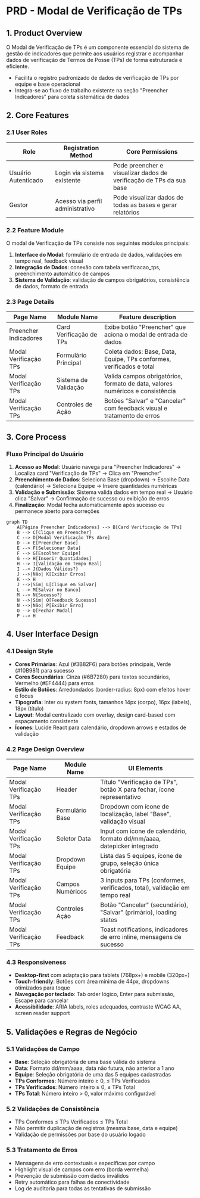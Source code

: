 # PRD - Modal de Verificação de TPs

## 1. Product Overview

O Modal de Verificação de TPs é um componente essencial do sistema de gestão de indicadores que permite aos usuários registrar e acompanhar dados de verificação de Termos de Posse (TPs) de forma estruturada e eficiente.

- Facilita o registro padronizado de dados de verificação de TPs por equipe e base operacional
- Integra-se ao fluxo de trabalho existente na seção "Preencher Indicadores" para coleta sistemática de dados

## 2. Core Features

### 2.1 User Roles

| Role | Registration Method | Core Permissions |
|------|---------------------|------------------|
| Usuário Autenticado | Login via sistema existente | Pode preencher e visualizar dados de verificação de TPs da sua base |
| Gestor | Acesso via perfil administrativo | Pode visualizar dados de todas as bases e gerar relatórios |

### 2.2 Feature Module

O modal de Verificação de TPs consiste nos seguintes módulos principais:

1. **Interface do Modal**: formulário de entrada de dados, validações em tempo real, feedback visual
2. **Integração de Dados**: conexão com tabela verificacao_tps, preenchimento automático de campos
3. **Sistema de Validação**: validação de campos obrigatórios, consistência de dados, formato de entrada

### 2.3 Page Details

| Page Name | Module Name | Feature description |
|-----------|-------------|---------------------|
| Preencher Indicadores | Card Verificação de TPs | Exibe botão "Preencher" que aciona o modal de entrada de dados |
| Modal Verificação TPs | Formulário Principal | Coleta dados: Base, Data, Equipe, TPs conformes, verificados e total |
| Modal Verificação TPs | Sistema de Validação | Valida campos obrigatórios, formato de data, valores numéricos e consistência |
| Modal Verificação TPs | Controles de Ação | Botões "Salvar" e "Cancelar" com feedback visual e tratamento de erros |

## 3. Core Process

### Fluxo Principal do Usuário

1. **Acesso ao Modal**: Usuário navega para "Preencher Indicadores" → Localiza card "Verificação de TPs" → Clica em "Preencher"
2. **Preenchimento de Dados**: Seleciona Base (dropdown) → Escolhe Data (calendário) → Seleciona Equipe → Insere quantidades numéricas
3. **Validação e Submissão**: Sistema valida dados em tempo real → Usuário clica "Salvar" → Confirmação de sucesso ou exibição de erros
4. **Finalização**: Modal fecha automaticamente após sucesso ou permanece aberto para correções

```mermaid
graph TD
    A[Página Preencher Indicadores] --> B[Card Verificação de TPs]
    B --> C[Clique em Preencher]
    C --> D[Modal Verificação TPs Abre]
    D --> E[Preencher Base]
    E --> F[Selecionar Data]
    F --> G[Escolher Equipe]
    G --> H[Inserir Quantidades]
    H --> I[Validação em Tempo Real]
    I --> J{Dados Válidos?}
    J -->|Não| K[Exibir Erros]
    K --> H
    J -->|Sim| L[Clique em Salvar]
    L --> M[Salvar no Banco]
    M --> N{Sucesso?}
    N -->|Sim| O[Feedback Sucesso]
    N -->|Não| P[Exibir Erro]
    O --> Q[Fechar Modal]
    P --> H
```

## 4. User Interface Design

### 4.1 Design Style

- **Cores Primárias**: Azul (#3B82F6) para botões principais, Verde (#10B981) para sucesso
- **Cores Secundárias**: Cinza (#6B7280) para textos secundários, Vermelho (#EF4444) para erros
- **Estilo de Botões**: Arredondados (border-radius: 8px) com efeitos hover e focus
- **Tipografia**: Inter ou system fonts, tamanhos 14px (corpo), 16px (labels), 18px (título)
- **Layout**: Modal centralizado com overlay, design card-based com espaçamento consistente
- **Ícones**: Lucide React para calendário, dropdown arrows e estados de validação

### 4.2 Page Design Overview

| Page Name | Module Name | UI Elements |
|-----------|-------------|-------------|
| Modal Verificação TPs | Header | Título "Verificação de TPs", botão X para fechar, ícone representativo |
| Modal Verificação TPs | Formulário Base | Dropdown com ícone de localização, label "Base", validação visual |
| Modal Verificação TPs | Seletor Data | Input com ícone de calendário, formato dd/mm/aaaa, datepicker integrado |
| Modal Verificação TPs | Dropdown Equipe | Lista das 5 equipes, ícone de grupo, seleção única obrigatória |
| Modal Verificação TPs | Campos Numéricos | 3 inputs para TPs (conformes, verificados, total), validação em tempo real |
| Modal Verificação TPs | Controles Ação | Botão "Cancelar" (secundário), "Salvar" (primário), loading states |
| Modal Verificação TPs | Feedback | Toast notifications, indicadores de erro inline, mensagens de sucesso |

### 4.3 Responsiveness

- **Desktop-first** com adaptação para tablets (768px+) e mobile (320px+)
- **Touch-friendly**: Botões com área mínima de 44px, dropdowns otimizados para toque
- **Navegação por teclado**: Tab order lógico, Enter para submissão, Escape para cancelar
- **Acessibilidade**: ARIA labels, roles adequados, contraste WCAG AA, screen reader support

## 5. Validações e Regras de Negócio

### 5.1 Validações de Campo

- **Base**: Seleção obrigatória de uma base válida do sistema
- **Data**: Formato dd/mm/aaaa, data não futura, não anterior a 1 ano
- **Equipe**: Seleção obrigatória de uma das 5 equipes cadastradas
- **TPs Conformes**: Número inteiro ≥ 0, ≤ TPs Verificados
- **TPs Verificados**: Número inteiro ≥ 0, ≤ TPs Total
- **TPs Total**: Número inteiro > 0, valor máximo configurável

### 5.2 Validações de Consistência

- TPs Conformes ≤ TPs Verificados ≤ TPs Total
- Não permitir duplicação de registros (mesma base, data e equipe)
- Validação de permissões por base do usuário logado

### 5.3 Tratamento de Erros

- Mensagens de erro contextuais e específicas por campo
- Highlight visual de campos com erro (borda vermelha)
- Prevenção de submissão com dados inválidos
- Retry automático para falhas de conectividade
- Log de auditoria para todas as tentativas de submissão